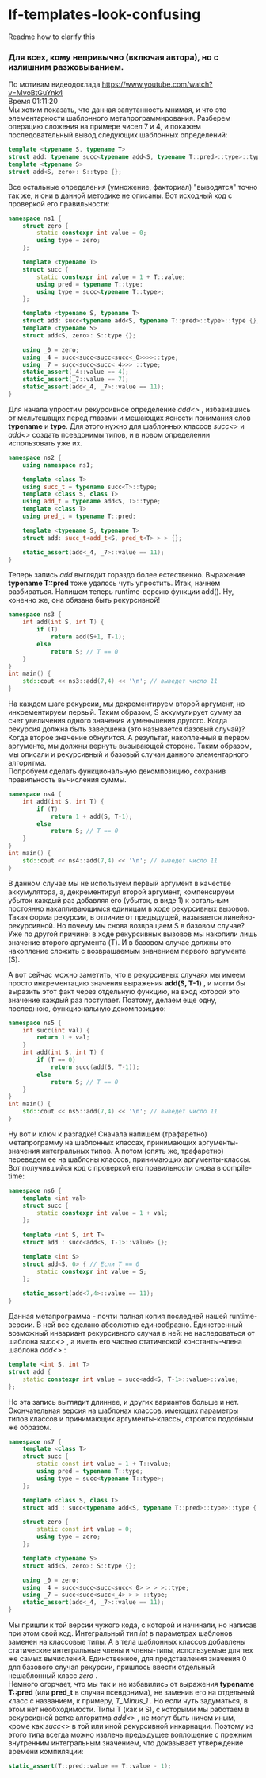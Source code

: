 # If-templates-look-confusing
Readme how to clarify this
### Для всех, кому непривычно (включая автора), но с излишним разжовыванием.

По мотивам видеодоклада https://www.youtube.com/watch?v=MvoBtGuYnk4  
Время 01:11:20  
Мы хотим показать, что данная запутанность мнимая, и что это элементарности шаблонного метапрограммирования. Разберем операцию сложения на
примере чисел 7 и 4, и покажем последовательный вывод следующих шаблонных определений:

```cpp
template <typename S, typename T>
struct add: typename succ<typename add<S, typename T::pred>::type>::type {};
template <typename S>
struct add<S, zero>: S::type {};
```

Все остальные определения (умножение, факториал) "выводятся" точно так же, и они в данной методике не описаны. Вот исходный код с проверкой
его правильности:

```cpp
namespace ns1 {
    struct zero {
        static constexpr int value = 0;
        using type = zero;
    };

    template <typename T>
    struct succ {
        static constexpr int value = 1 + T::value;
        using pred = typename T::type;
        using type = succ<typename T::type>;
    };

    template <typename S, typename T>
    struct add: succ<typename add<S, typename T::pred>::type>::type {};
    template <typename S>
    struct add<S, zero>: S::type {};

    using _0 = zero;
    using _4 = succ<succ<succ<succ<_0>>>>::type;
    using _7 = succ<succ<succ<_4>>> ::type;
    static_assert(_4::value == 4);
    static_assert(_7::value == 7);
    static_assert(add<_4, _7>::value == 11);
}
```

Для начала упростим рекурсивное определение _add<>_ , избавившись от мельтешащих перед глазами и мешающих ясности понимания слов **typename**
и **type**. Для этого нужно для шаблонных классов _succ<>_ и _add<>_ создать псевдонимы типов, и в новом определении использовать уже их.

```cpp
namespace ns2 {
    using namespace ns1;

    template <class T>
    using succ_t = typename succ<T>::type;
    template <class S, class T>
    using add_t = typename add<S, T>::type;
    template <class T>
    using pred_t = typename T::pred;

    template <typename S, typename T>
    struct add: succ_t<add_t<S, pred_t<T> > > {};

    static_assert(add<_4, _7>::value == 11);
}
```

Теперь запись _add_ выглядит гораздо более естественно. Выражение **typename T::pred** тоже удалось чуть упростить. Итак, начнем разбираться.
Напишем теперь runtime-версию функции add(). Ну, конечно же, она обязана быть рекурсивной!

```cpp
namespace ns3 {
    int add(int S, int T) {
        if (T)
            return add(S+1, T-1);
        else 
            return S; // T == 0
    }
}
int main() {
    std::cout << ns3::add(7,4) << '\n'; // выведет число 11
}
```

На каждом шаге рекурсии, мы декрементируем второй аргумент, но инкрементируем первый. Таким образом, S аккумулирует сумму за счет увеличения
одного значения и уменьшения другого. Когда рекурсия должна быть завершена (это называется базовый случай)? Когда второе значение обнулится.
А результат, накопленный в первом аргументе, мы должны вернуть вызывающей стороне. Таким образом, мы описали и рекурсивный и базовый случаи
данного элементарного алгоритма.  
Попробуем сделать функциональную декомпозицию, сохранив правильность вычисления суммы.

```cpp
namespace ns4 {
    int add(int S, int T) {
        if (T)
            return 1 + add(S, T-1);
        else
            return S; // T == 0
    }
}
int main() {
    std::cout << ns4::add(7,4) << '\n'; // выведет число 11
}
```

В данном случае мы не используем первый аргумент в качестве аккумулятора, а, декрементируя второй аргумент, компенсируем убыток каждый раз
добавляя его (убыток, в виде 1) к остальным постоянно накапливающимся единицам в ходе рекурсивных вызовов. Такая форма рекурсии, в отличие от
предыдущей, называется линейно-рекурсивной. Но почему мы снова возвращаем S в базовом случае? Уже по другой причине: в ходе рекурсивных
вызовов мы накопили лишь значение второго аргумента (T). И в базовом случае должны это накопление сложить с возвращаемым значением первого
аргумента (S).  

А вот сейчас можно заметить, что в рекурсивных случаях мы имеем просто инкрементацию значения выражения **add(S, T-1)** , и могли бы выразить
этот факт через отдельную функцию, на вход которой это значение каждый раз поступает. Поэтому, делаем еще одну, последнюю, функциональную
декомпозицию:

```cpp
namespace ns5 {
    int succ(int val) {
        return 1 + val;
    }
    int add(int S, int T) {
        if (T == 0)
            return succ(add(S, T-1));
        else
            return S; // T == 0
    }
}
int main() {
    std::cout << ns5::add(7,4) << '\n'; // выведет число 11
}
```

Ну вот и ключ к разгадке! Сначала напишем (трафаретно) метапрограмму на шаблонных классах, принимающих аргументы-значения интегральных типов.
А потом (опять же, трафаретно) переведем ее на шаблоны классов, принимающих аргументы-классы.
Вот получившийся код с проверкой его правильности снова в compile-time:

```cpp
namespace ns6 {
    template <int val>
    struct succ {
        static constexpr int value = 1 + val;
    };
 
    template <int S, int T>
    struct add : succ<add<S, T-1>::value> {};

    template <int S>
    struct add<S, 0> { // Если Т == 0
        static constexpr int value = S;
    };
    
    static_assert(add<7,4>::value == 11);
}
```

Данная метапрограмма - почти полная копия последней нашей runtime-версии. В ней все сделано абсолютно единообразно. Единственный возможный
инвариант рекурсивного случая в ней: не наследоваться от шаблона _succ<>_ , а иметь его частью статической константы-члена шаблона _add<>_ :

```cpp
template <int S, int T>
struct add {
    static constexpr int value = succ<add<S, T-1>::value>::value;
};
```

Но эта запись выглядит длиннее, и других вариантов больше и нет.  
Окончательная версия на шаблонах классов, имеющих параметры типов классов и принимающих аргументы-классы, строится подобным же образом.

```cpp
namespace ns7 {
    template <class T>
    struct succ {
        static const int value = 1 + T::value;
        using pred = typename T::type;
        using type = succ<typename T::type>;
    };

    template <class S, class T>
    struct add : succ<typename add<S, typename T::pred>::type>::type { static_assert(T::pred::value == T::value - 1);};

    struct zero {
        static const int value = 0;
        using type = zero;
    };

    template <typename S>
    struct add<S, zero>: S::type {};

    using _0 = zero;
    using _4 = succ<succ<succ<succ<_0> > > >::type;
    using _7 = succ<succ<succ<_4> > > ::type;
    static_assert(add<_4, _7>::value == 11);
}
```

Мы пришли к той версии чужого кода, с которой и начинали, но написав при этом свой код. Интегральный тип *int* в параметрах шаблонов заменен
на классовые типы. А в тела шаблонных классов добавлены статические интегральные члены и члены-типы, используемые для тех же самых вычислений.
Единственное, для представления значения 0 для базового случая рекурсии, пришлось ввести отдельный нешаблонный класс _zero_ .  
Немного огорчает, что мы так и не избавились от выражения **typename T::pred** (или **pred_t** в случая псевдонима), не заменив его на
отдельный класс с названием, к примеру, _T_Minus_1_ . Но если чуть задуматься, в этом нет необходимости. Типы T (как и S), с которыми мы
работаем в рекурсивной ветке алгоритма _add<>_ , не могут быть ничем иным, кроме как _succ<>_ в той или иной рекурсивной инкарнации. Поэтому
из этого типа всегда можно извлечь предыдущее воплощение с прежним внутренним интегральным значением, что доказывает утверждение времени
компиляции:

```cpp
static_assert(T::pred::value == T::value - 1);
```
